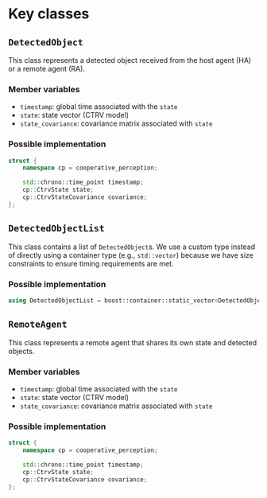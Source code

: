 # Key classes

## `DetectedObject`

This class represents a detected object received from the host agent (HA) or a remote agent (RA).

### Member variables

* `timestamp`: global time associated with the `state`
* `state`: state vector (CTRV model)
* `state_covariance`: covariance matrix associated with `state`

### Possible implementation

```cpp
struct {
    namespace cp = cooperative_perception;

    std::chrono::time_point timestamp;
    cp::CtrvState state;
    cp::CtrvStateCovariance covariance;
};
```

## `DetectedObjectList`

This class contains a list of `DetectedObject`s. We use a custom type instead of directly using a container type (e.g., `std::vector`) because we have size constraints to ensure timing requirements are met.

### Possible implementation

```cpp
using DetectedObjectList = boost::container::static_vector<DetectedObject, 200>;
```

## `RemoteAgent`

This class represents a remote agent that shares its own state and detected objects.

### Member variables

* `timestamp`: global time associated with the `state`
* `state`: state vector (CTRV model)
* `state_covariance`: covariance matrix associated with `state`

### Possible implementation

```cpp
struct {
    namespace cp = cooperative_perception;

    std::chrono::time_point timestamp;
    cp::CtrvState state;
    cp::CtrvStateCovariance covariance;
};
```
